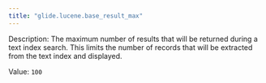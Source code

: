 ```yaml
---
title: "glide.lucene.base_result_max"
---
```


Description: The maximum number of results that will be returned during a text index search.  This limits the number of records that will be extracted from the text index and displayed.  

Value: `100`